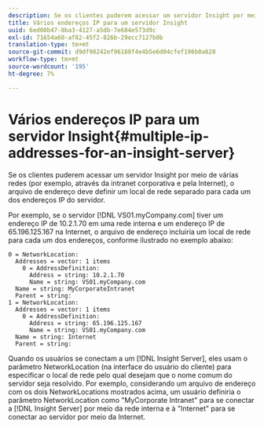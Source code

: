 ```yaml
---
description: Se os clientes puderem acessar um servidor Insight por meio de várias redes (por exemplo, através da intranet corporativa e pela Internet), o arquivo de endereço deve definir um local de rede separado para cada um dos endereços IP do servidor.
title: Vários endereços IP para um servidor Insight
uuid: 6ed00b47-8ba3-4127-a5db-7e684e573d9c
exl-id: 71654a60-af82-45f2-826b-29ecc7127b0b
translation-type: tm+mt
source-git-commit: d9df90242ef96188f4e4b5e6d04cfef196b0a628
workflow-type: tm+mt
source-wordcount: '195'
ht-degree: 7%

---
```


# Vários endereços IP para um servidor Insight{#multiple-ip-addresses-for-an-insight-server}

Se os clientes puderem acessar um servidor Insight por meio de várias redes (por exemplo, através da intranet corporativa e pela Internet), o arquivo de endereço deve definir um local de rede separado para cada um dos endereços IP do servidor.

Por exemplo, se o servidor [!DNL VS01.myCompany.com] tiver um endereço IP de 10.2.1.70 em uma rede interna e um endereço IP de 65.196.125.167 na Internet, o arquivo de endereço incluiria um local de rede para cada um dos endereços, conforme ilustrado no exemplo abaixo:

```
0 = NetworkLocation: 
  Addresses = vector: 1 items
    0 = AddressDefinition: 
      Address = string: 10.2.1.70
      Name = string: VS01.myCompany.com
  Name = string: MyCorporateIntranet
  Parent = string: 
1 = NetworkLocation: 
  Addresses = vector: 1 items
    0 = AddressDefinition: 
      Address = string: 65.196.125.167
      Name = string: VS01.myCompany.com
  Name = string: Internet
  Parent = string:
```

Quando os usuários se conectam a um [!DNL Insight Server], eles usam o parâmetro NetworkLocation (na interface do usuário do cliente) para especificar o local de rede pelo qual desejam que o nome comum do servidor seja resolvido. Por exemplo, considerando um arquivo de endereço com os dois NetworkLocations mostrados acima, um usuário definiria o parâmetro NetworkLocation como &quot;MyCorporate Intranet&quot; para se conectar a [!DNL Insight Server] por meio da rede interna e à &quot;Internet&quot; para se conectar ao servidor por meio da Internet.

